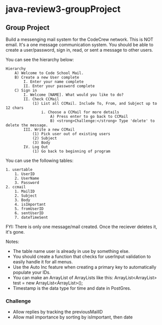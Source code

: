 # java-review3-groupProject

## Group Project
Build a messenging mail system for the CodeCrew network. This is NOT email. It's a one message communication system. You should be able to create a user/password, sign in, read, or sent a message to other users.

You can see the hierarchy below:

```
Hierarchy
    A) Welcome to Code School Mail.
    B) Create a new User complete
        I. Enter your name complete
        II. Enter your password complete 
    C) Sign in
        I. Welcome [NAME]. What would you like to do?
        II. Check CCMail
            (1) List all CCMail. Include To, From, and Subject up to 12 chars
                i. Choose a CCMail for more details
                    A) Press enter to go back to CCMail 
                    B) <strong>Challenge:</strong> Type 'delete' to delete the message.
        III. Write a new CCMail
            (1) Pick user out of existing users
            (2) Subject
            (3) Body
        IV. Log Out
            (1) Go back to beginning of program
```

You can use the following tables:
```
1. usertable
    1. UserID
    2. UserName
    3. Password
2. ccmail
    1. MailID
    2. Subject
    3. Body
    4. isImportant
    5. fromUserID
    6. sentUserID
    7. dateTimeSent
```

FYI: There is only one message/mail created. Once the reciever deletes it, it's gone.

Notes:
- The table name user is already in use by something else.
- You should create a function that checks for userInput validation to easily handle it for all menus.
- Use the Auto Inc feature when creating a primary key to automatically populate your IDs.
- You can make an ArrayList of ArrayLists like this: ArrayList<ArrayList<String>> test = new ArrayList<ArrayList<String>>();
- Timestamp is the data type for time and date in PostGres.

### Challenge
- Allow replies by tracking the previousMailID
- Allow mail importance by sorting by isImportant, then date
